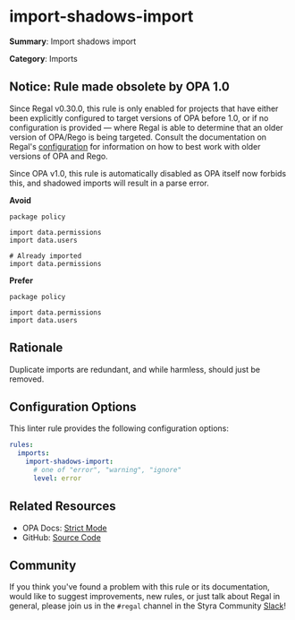 # import-shadows-import

**Summary**: Import shadows import

**Category**: Imports

## Notice: Rule made obsolete by OPA 1.0

Since Regal v0.30.0, this rule is only enabled for projects that have either been explicitly configured to target
versions of OPA before 1.0, or if no configuration is provided — where Regal is able to determine that an older version
of OPA/Rego is being targeted. Consult the documentation on Regal's
[configuration](https://docs.styra.com/regal#configuration) for information on how to best work with older versions of
OPA and Rego.

Since OPA v1.0, this rule is automatically disabled as OPA itself now forbids this, and shadowed imports will result in
a parse error.

**Avoid**
```rego
package policy

import data.permissions
import data.users

# Already imported
import data.permissions
```

**Prefer**
```rego
package policy

import data.permissions
import data.users
```

## Rationale

Duplicate imports are redundant, and while harmless, should just be removed.

## Configuration Options

This linter rule provides the following configuration options:

```yaml
rules:
  imports:
    import-shadows-import:
      # one of "error", "warning", "ignore"
      level: error
```

## Related Resources

- OPA Docs: [Strict Mode](https://www.openpolicyagent.org/docs/latest/policy-language/#strict-mode)
- GitHub: [Source Code](https://github.com/StyraInc/regal/blob/main/bundle/regal/rules/imports/import-shadows-import/import_shadows_import.rego)

## Community

If you think you've found a problem with this rule or its documentation, would like to suggest improvements, new rules,
or just talk about Regal in general, please join us in the `#regal` channel in the Styra Community
[Slack](https://communityinviter.com/apps/styracommunity/signup)!
